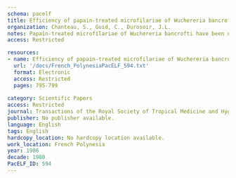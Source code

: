 ```yaml
---
schema: pacelf
title: Efficiency of papain-treated microfilariae of Wuchereria bancrofti (var. pacifica) as antigen for serodiagnosis of bancroftian filariasis in French Polynesia
organization: Chanteau, S., Guid, C., Durosoir, J.L.
notes: Papain-treated microfilariae of Wuchereria bancrofti have been used as antigen for indirect fluorescent assay  0% of non-endemic sera, 8% of healthy exposed Polynesians, 48% of clinical patients and 96% of microfilaraemic subjects were positive by this test. The geometric mean titres were 22, 41, 147 and 605 respectively. Untreated microfilariae were unsuitable for diagnostic purposes. Dirofilaria immitis adult sections showed low reactivity, giving poor discrimination between non-endemic and microfilaraemic sera. The geometric mean titres were 6 and 61 respectively.
access: Restricted

resources:
- name: Efficiency of papain-treated microfilariae of Wuchereria bancrofti (var. pacifica) as antigen for serodiagnosis of bancroftian filariasis in French Polynesia
  url: '/docs/French_PolynesiaPacELF_594.txt'
  format: Electronic
  access: Restricted
  pages: 795-799
 
category: Scientific Papers
access: Restricted
journal: Transactions of the Royal Society of Tropical Medicine and Hygiene
publisher: No publisher available. 
language: English 
tags: English 
hardcopy_location: No hardcopy location available.
work_location: French Polynesia
year: 1986
decade: 1980
PacELF_ID: 594
---
```

